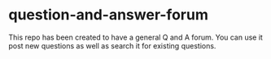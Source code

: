 # question-and-answer-forum
This repo has been created to have a general Q and A forum. You can use it post new questions as well as search it for existing questions.
